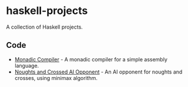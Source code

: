 # haskell-projects

A collection of Haskell projects.

## Code

- [Monadic Compiler](./monadic-compiler.lhs) - A monadic compiler for a simple assembly language.
- [Noughts and Crossed AI Opponent](./noughts-and-crosses-ai-opponent.lhs) - An AI opponent for noughts and crosses, using minimax algorithm.